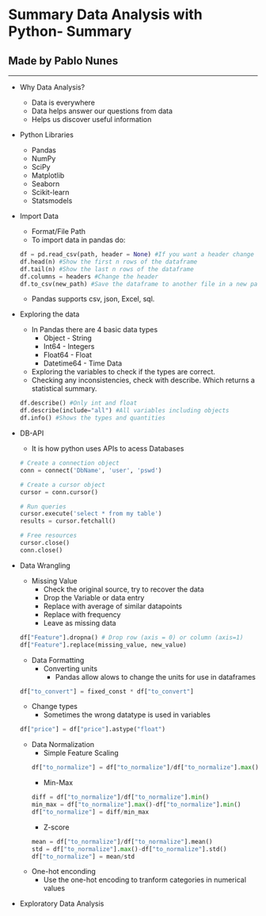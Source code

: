 # Summary Data Analysis with Python- Summary
## Made by Pablo Nunes
----
- Why Data Analysis?
  - Data is everywhere
  - Data helps answer our questions from data
  - Helps us discover useful information
- Python Libraries
  - Pandas
  - NumPy
  - SciPy
  - Matplotlib
  - Seaborn
  - Scikit-learn
  - Statsmodels
- Import Data
  - Format/File Path
  - To import data in pandas do:
  ```python
  df = pd.read_csv(path, header = None) #If you want a header change this setting
  df.head(n) #Show the first n rows of the dataframe
  df.tail(n) #Show the last n rows of the dataframe
  df.columns = headers #Change the header
  df.to_csv(new_path) #Save the dataframe to another file in a new path
  ```
  - Pandas supports csv, json, Excel, sql.
- Exploring the data
  - In Pandas there are 4 basic data types
    - Object - String
    - Int64 - Integers
    - Float64 - Float
    - Datetime64 - Time Data
  - Exploring the variables to check if the types are correct.
  - Checking any inconsistencies, check with describe. Which returns a statistical summary.
  ```python
  df.describe() #Only int and float
  df.describe(include="all") #All variables including objects
  df.info() #Shows the types and quantities
  ```
- DB-API
  - It is how python uses APIs to acess Databases
  ```python  
  # Create a connection object
  conn = connect('DbName', 'user', 'pswd')

  # Create a cursor object
  cursor = conn.cursor()

  # Run queries
  cursor.execute('select * from my table')
  results = cursor.fetchall()

  # Free resources
  cursor.close()
  conn.close()
  ```
- Data Wrangling
  - Missing Value
    - Check the original source, try to recover the data
    - Drop the Variable or data entry
    - Replace with average of similar datapoints
    - Replace with frequency
    - Leave as missing data
  ```python
  df["Feature"].dropna() # Drop row (axis = 0) or column (axis=1)
  df["Feature"].replace(missing_value, new_value)
  ```
  - Data Formatting
    - Converting units
      - Pandas allow alows to change the units for use in dataframes
  ```python
  df["to_convert"] = fixed_const * df["to_convert"]
  
  ```
  - Change types
    - Sometimes the wrong datatype is used in variables
  ```python
  df["price"] = df["price"].astype("float")
  ```
  - Data Normalization
    - Simple Feature Scaling
    ```python
    df["to_normalize"] = df["to_normalize"]/df["to_normalize"].max()
    ```
    - Min-Max
    ```python
    diff = df["to_normalize"]/df["to_normalize"].min()
    min_max = df["to_normalize"].max()-df["to_normalize"].min()
    df["to_normalize"] = diff/min_max
    ```
    - Z-score
    ```python
    mean = df["to_normalize"]/df["to_normalize"].mean()
    std = df["to_normalize"].max()-df["to_normalize"].std()
    df["to_normalize"] = mean/std
    ```
  - One-hot enconding
    - Use the one-hot encoding to tranform categories in numerical values

- Exploratory Data Analysis

